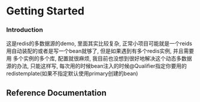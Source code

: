 # Getting Started

### Introduction
这是redis的多数据源的demo, 里面其实比较复杂, 正常小项目可能就是一个reids
用自动装配的或者是写一个bean就够了, 但是如果遇到有多个redis实例, 并且需要用
多个实例的多个库, 配置就很麻烦, 我目前也没想到很好地解决这个动态多数据源的办法,
只能这样写, 每次用的时候bean注入的时候@Qualifier指定你要用的redistemplate(如果不指定默认使用primary创建的bean)


## Reference Documentation
